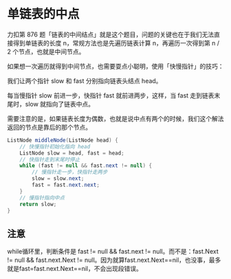 # 单链表的中点

力扣第 876 题「链表的中间结点」就是这个题目，问题的关键也在于我们无法直接得到单链表的长度 n，常规方法也是先遍历链表计算 n，再遍历一次得到第 n / 2 个节点，也就是中间节点。

如果想一次遍历就得到中间节点，也需要耍点小聪明，使用「快慢指针」的技巧：

我们让两个指针 slow 和 fast 分别指向链表头结点 head。

每当慢指针 slow 前进一步，快指针 fast 就前进两步，这样，当 fast 走到链表末尾时，slow 就指向了链表中点。

需要注意的是，如果链表长度为偶数，也就是说中点有两个的时候，我们这个解法返回的节点是靠后的那个节点。

```java
ListNode middleNode(ListNode head) {
    // 快慢指针初始化指向 head
    ListNode slow = head, fast = head;
    // 快指针走到末尾时停止
    while (fast != null && fast.next != null) {
        // 慢指针走一步，快指针走两步
        slow = slow.next;
        fast = fast.next.next;
    }
    // 慢指针指向中点
    return slow;
}
```

## 注意

while循环里，判断条件是 fast != null && fast.next != null。而不是：fast.Next != null && fast.next.Next != null。因为就算fast.next.Next==nil，也没事，最多就是fast=fast.next.Next==nil，不会出现段错误。